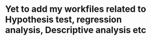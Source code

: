 # Yet to add my workfiles related to Hypothesis test, regression analysis, Descriptive analysis etc
